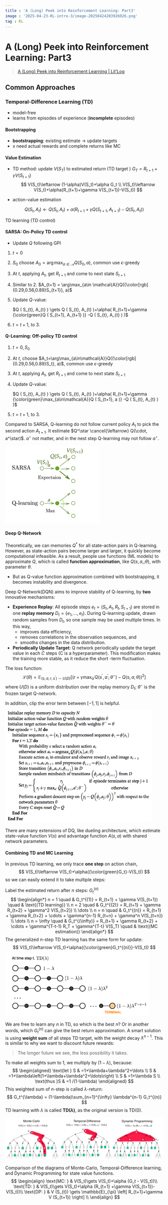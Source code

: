 ```yaml
---
title : 'A (Long) Peek into Reinforcement Learning: Part3'
image : '2025-04-23-RL-intro-3/image-20250424203926926.png'
tag : RL
---
```


# A (Long) Peek into Reinforcement Learning: Part3

<!--more-->

> [A (Long) Peek into Reinforcement Learning | Lil'Log](https://lilianweng.github.io/posts/2018-02-19-rl-overview/)

## Common Approaches

### Temporal-Difference Learning (TD)

- model-free
-  learns from episodes of experience (**incomplete** episodes)

#### Bootstrapping

- **bootstrapping**: existing estimate $\rightarrow$ update targets
- x need actual rewards and complete returns like MC

#### Value Estimation

- TD method: update $V(S_T)$ to estimated return (TD target ) $G_T = R_{t+1}+\gamma V(S_{t+1})$
  $$
  V(S_t)\leftarrow (1-\alpha)V(S_t)+\alpha G_t \\
  V(S_t)\leftarrow V(S_t)+\alpha(R_{t+1}+\gamma V(S_{t+1})-V(S_t))
  $$
  
- action-value estimation

$$
Q ( S_{t}, A_{t} ) \gets Q ( S_{t}, A_{t} )+\alpha( R_{t+1}+\gamma Q ( S_{t+1}, A_{t+1} )-Q ( S_{t}, A_{t} ) )
$$

 TD learning (TD control)

#### SARSA: On-Policy TD control

- Update $Q$ following GPI

1. $t=0$

2. $S_0$ choose $A_0=\arg\max_{a\in\mathcal{A}}Q(S_0, a)$, common use $\epsilon$-greedy

3. At $t$, applying $A_t$, get $R_{t+1}$ and come to next state $S_{t+1}$

4. Similar to 2. $A_{t+1} = \arg\max_{a\in \mathcal{A}}Q({\color[rgb]{0.29,0.56,0.89}S_{t+1}}, a)$ 

5. Update $Q$-value: 

   $Q ( S_{t}, A_{t} ) \gets Q ( S_{t}, A_{t} )+\alpha( R_{t+1}+\gamma {\color{green}Q ( S_{t+1}, A_{t+1} )} -Q ( S_{t}, A_{t} ) )$

6. $t=t+1$, to 3.

#### Q-Learning: Off-policy TD control

1. $t=0, S_0$

2. At $t$, choose $A_t=\arg\max_{a\in\mathcal{A}}Q({\color[rgb]{0.29,0.56,0.89}S_t}, a)$, common use $\epsilon$-greedy

3. At $t$, applying $A_t$, get $R_{t+1}$ and come to next state $S_{t+1}$

4. Update $Q$-value: 

   $Q ( S_{t}, A_{t} ) \gets Q ( S_{t}, A_{t} )+\alpha( R_{t+1}+\gamma {\color{green}\max_{a\in\mathcal{A}}Q ( S_{t+1}, a )} -Q ( S_{t}, A_{t} ) )$

5. $t=t+1$, to 3.

Compared to SARSA, Q-learning do not follow current policy $A_t$ to pick the second action $A_{t+1}$. It estimate $Q^\star \cancel{\leftarrow} Q(\cdot, a^\star)$. $a^\star$ not matter, and in the nest step Q-learning may not follow $a^\star$.

<img src="../images/2025-04-23-RL-intro-3/image-20250424203926926.png" alt="image-20250424203926926" style="zoom:50%;" />

#### Deep Q-Network

Theoretically, we can memories $Q^*$ for all state-action pairs in Q-learning. However, as state-action pairs become larger and larger, it quickly become computational infeasible. As a result, people use functions (ML models) to approximate $Q$, which is called **function approximation**, like $Q(s, a,;\theta)$, with parameter $\theta$.

- But as Q-value function approximation combined with bootstrapping, it becomes instability and divergence.

Deep Q-Network(DQN) aims to improve stability of Q-learning, by **two**  innovative mechanisms:

- **Experience Replay**: All episode steps $e_t=(S_t, A_t, R_t, S_{t+1})$ are stored in one **replay memory** $D_t=\{e_1, ...,e_t\}$. During Q-learning update, drawn random samples from $D_t$, so one sample may be used multiple times. In this way,
  - improves data efficiency,
  - removes correlations in the observation sequences, and
  - smooths changes in the data distribution.
- **Periodically Update Target**: Q network periodically update the target value in each $C$ steps (C is a hyperparameter). This modification makes the training more stable, as it reduce the short -term fluctuation.

The loss function:
$$
{\mathcal{L}} ( \theta)=\mathbb{E}_{( s, a, r, s^{\prime} ) \sim U ( D )} {\Big[} {\big(} r+\gamma\operatorname* {max}_{a^{\prime}} Q ( s^{\prime}, a^{\prime} ; \theta^{-} )-Q ( s, a ; \theta) {\big)}^{2} {\Big]}
$$
where $U(D)$ is a uniform distribution over the replay memory $D_t$; $\theta^-$ is the frozen target Q-network.

In addition, clip the error term between $[-1, 1]$ is helpful.

<img src="../images/2025-04-23-RL-intro-3/DQN_algorithm.png" alt="img" style="zoom:67%;" />

There are many extensions of DQ, like dueling architecture, which estimate state-value function $V(s)$ and advantage function $A(s, a)$ with shared network parameters.

#### Combining TD and MC Learning

In previous TD learning, we only trace **one step** on action chain, 
$$
V(S_t)\leftarrow V(S_t)+\alpha({\color{green}G_t}-V(S_t))
$$
so we can easily extend it to take multiple steps:

Label the estimated return after $n$ steps: $G_t^{(n)}$ 
$$
\begin{align*}
n = 1 \quad & G_t^{(1)} = R_{t+1} + \gamma V(S_{t+1}) \quad & \text{(TD learning)} \\
n = 2 \quad & G_t^{(2)} = R_{t+1} + \gamma R_{t+2} + \gamma^2 V(S_{t+2}) \\
\dots \\
n = n \quad & G_t^{(n)} = R_{t+1} + \gamma R_{t+2} + \cdots + \gamma^{n-1} R_{t+n} + \gamma^n V(S_{t+n}) \\
\dots \\
n = \infty \quad & G_t^{(\infty)} = R_{t+1} + \gamma R_{t+2} + \cdots + \gamma^{T-t-1} R_T + \gamma^{T-t} V(S_T) \quad & \text{(MC estimation)}
\end{align*}
$$
The generalized $n$-step TD learning has the same form for update:
$$
V(S_t)\leftarrow V(S_t)+\alpha({\color{green}G_t^{(n)}}-V(S_t))
$$
<img src="../images/2025-04-23-RL-intro-3/TD_lambda.png" alt="img" style="zoom:67%;" />

We are free to learn any $n$ in TD, so which is the best $n$? Or in another words, which $G_t^{(n)}$ can give the best return approximation. A smart solution is using **weight sum** of all steps TD target, with the weight decay $\lambda^{n-1}$. This is similar to why we want to discount future rewards: 

> The longer future we see, the less possibility it takes.

To make all weights sum to $1$, we multiply by $(1-\lambda)$, because:
$$
\begin{aligned} 
\text{let }  S & =1+\lambda+\lambda^2+\ldots \\ 
S & =1+\lambda\left(1+\lambda+\lambda^2+\ldots\right) \\ 
S & =1+\lambda S \\ 
\text{thus }S & =1 /(1-\lambda)
\end{aligned}
$$
This weighted sum of $n$-step is called $\lambda$-return:
$$
G_t^{\lambda} = (1-\lambda)\sum_{n=1}^{\infty} \lambda^{n-1} G_t^{(n)}
$$
TD learning with $\lambda$ is called **TD($\lambda$)**, as the original version is TD($0$).

![img](../images/2025-04-23-RL-intro-3/TD_MC_DP_backups.png)

Comparison of the diagrams of Monte-Carlo, Temporal-Difference learning, and Dynamic Programming for state value functions.
$$
\begin{align}
\text{MC: } & V(S_t)\gets V(S_t)+\alpha (G_t - V(S_t))\\
\text{TD: } & V(S_t)\gets V(S_t)+\alpha (R_{t+1} +\gamma V(S_{t+1})- V(S_t))\\
\text{DP: } & V (S_{t}) \gets \mathbb{E}_{\pi} \left[ R_{t+1}+\gamma V (S_{t+1}) \right] \\
\end{align}
$$
